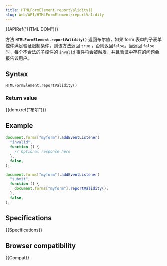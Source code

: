 ```yaml
---
title: HTMLFormElement.reportValidity()
slug: Web/API/HTMLFormElement/reportValidity
---
```


{{APIRef("HTML DOM")}}

方法 **`HTMLFormElement.reportValidity()`** 返回布尔值，如果 form 表单的子表单控件满足验证限制条件，则该方法返回 `true` ，否则返回`false`。当返回 `false` 时，每个不合法的子控件的 [`invalid`](/zh-CN/docs/Web/Events/invalid) 事件将会被触发，并且验证中存在的问题会报告该用户。

## Syntax

```plain
HTMLFormElement.reportValidity()
```

### Return value

{{domxref("布尔")}}

## Example

```js
document.forms["myform"].addEventListener(
  "invalid",
  function () {
    // Optional response here
  },
  false,
);

document.forms["myform"].addEventListener(
  "submit",
  function () {
    document.forms["myform"].reportValidity();
  },
  false,
);
```

## Specifications

{{Specifications}}

## Browser compatibility

{{Compat}}
